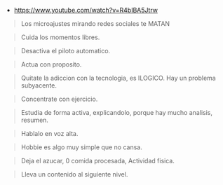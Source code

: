 * https://www.youtube.com/watch?v=R4bIBA5Jtrw

> Los microajustes mirando redes sociales te MATAN

> Cuida los momentos libres.

> Desactiva el piloto automatico.

> Actua con proposito.

> Quitate la adiccion con la tecnologia, es ILOGICO. Hay un problema subyacente.

> Concentrate con ejercicio.

> Estudia de forma activa, explicandolo, porque hay mucho analisis, resumen.

> Hablalo en voz alta.

> Hobbie es algo muy simple que no cansa.

> Deja el azucar, 0 comida procesada, Actividad fisica.

> Lleva un contenido al siguiente nivel.



